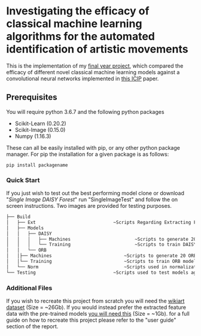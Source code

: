 # Investigating the efficacy of classical machine learning algorithms for the automated identification of artistic movements

This is the implementation of my [final year project](https://drive.google.com/file/d/1AKLcAOen1EjgpSDOYlnB4z1WNUfpUbS8/view?usp=sharing), which compared the efficacy of different novel classical machine learning models against a convolutional neural networks implemented in [this ICIP](http://web.fsktm.um.edu.my/~cschan/doc/ICIP2016.pdf) paper.

## Prerequisites
You will require python 3.6.7 and the following python packages
* Scikit-Learn (0.20.2)
* Scikit-Image (0.15.0)
* Numpy (1.16.3)

These can all be easily installed with pip, or any other python package manager. For pip the installation for a given package is as follows:
```
pip install packagename
```

### Quick Start
If you just wish to test out the best performing model clone or download "*Single Image DAISY Forest*" run "SingleImageTest" and follow the on screen instructions.
Two images are provided for testing purposes. 
```bash
├── Build
│   ├── Ext								~Scripts Regarding Extracting Feature Data
│   ├── Models
│   │   ├── DAISY
│   │   │   ├── Machines						~Scripts to generate 20 DAISY classifiers for each model
│   │   │   └── Training						~Scripts to train DAISY models
│   │   └── ORB
│   │├── Machines							~Scripts to generate 20 ORB classifiers for each model
│   │└── Training							~Scripts to train ORB models
│   └── Norm								~Scripts used in normalization
└── Testing								~Scripts used to test models against all data
```
### Additional Files
If you wish to recreate this project from scratch you will need the [wikiart dataset](https://github.com/cs-chan/ArtGAN/tree/master/WikiArt%20Dataset) (Size = ~26Gb).
If you would instead prefer the extracted feature data with the pre-trained models [you will need this](https://drive.google.com/open?id=1OC_psStovltRR9P-Td2NvY8AUwm0FBcV) (Size = ~1Gb).
for a full guide on how to recreate this project please refer to the "user guide" section of the report.




